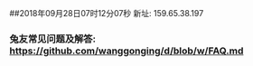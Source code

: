 ##2018年09月28日07时12分07秒 新址: 159.65.38.197
### 兔友常见问题及解答: https://github.com/wanggonging/d/blob/w/FAQ.md
